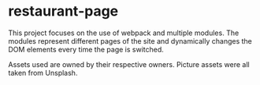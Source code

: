 # restaurant-page

This project focuses on the use of webpack and multiple modules. The modules represent different pages of the site and dynamically changes the DOM elements every time the page is switched.

Assets used are owned by their respective owners. Picture assets were all taken from Unsplash.
  